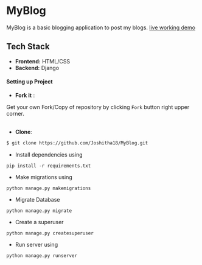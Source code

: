 # MyBlog
MyBlog is a basic blogging application to post my blogs. [live working demo](http://joshitha.pythonanywhere.com/)

## Tech Stack
- **Frontend:** HTML/CSS
- **Backend:** Django


#### Setting up Project

- **Fork it** :

Get your own Fork/Copy of repository by clicking `Fork` button right upper corner.<br><br>

- **Clone**:

```sh
$ git clone https://github.com/Joshitha18/MyBlog.git

```
- Install dependencies using
```
pip install -r requirements.txt
```
- Make migrations using
```
python manage.py makemigrations
```
- Migrate Database
```
python manage.py migrate
```
- Create a superuser
```
python manage.py createsuperuser
```
- Run server using
```
python manage.py runserver
```
